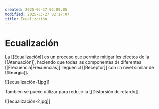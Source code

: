 ```yaml
---
created: 2025-03-27 02:09:05
modified: 2025-03-27 02:17:07
title: Ecualización
---
```


# Ecualización

La [[Ecualización]] es un proceso que permite mitigar los efectos de la [[Atenuación]], haciendo que todas las componentes de diferentes [[Frecuencia|Frecuencias]] lleguen al [[Receptor]] con un nivel similar de [[Energía]].

![[ecualización-1.jpg]]

También se puede utilizar para reducir la [[Distorsión de retardo]].

![[ecualización-2.jpg]]
